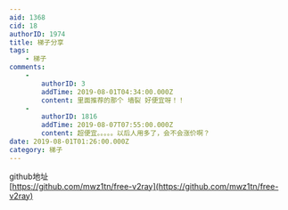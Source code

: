 ```yaml
---
aid: 1368
cid: 18
authorID: 1974
title: 梯子分享
tags:
    - 梯子
comments:
    -
        authorID: 3
        addTime: 2019-08-01T04:34:00.000Z
        content: 里面推荐的那个 墙裂 好便宜呀！！
    -
        authorID: 1816
        addTime: 2019-08-07T07:55:00.000Z
        content: 超便宜。。。。。以后人用多了，会不会涨价啊？
date: 2019-08-01T01:26:00.000Z
category: 梯子
---
```


github地址  
[https://github.com/mwz1tn/free-v2ray](https://github.com/mwz1tn/free-v2ray)
